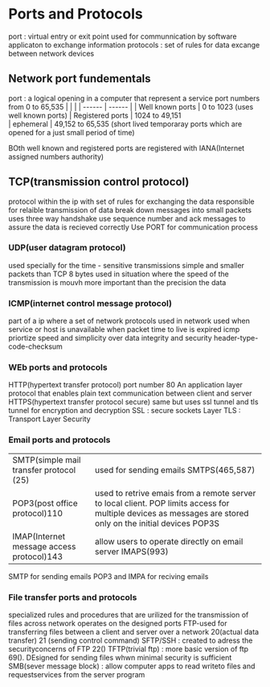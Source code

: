 # Ports and Protocols
 port : virtual entry or exit point used for communnication by software applicaton to exchange information
 protocols : set of rules for data excange between network devices
 ## Network port fundementals
 port : a logical opening in a computer that represent a service
 port numbers from 0 to 65,535
|  |  |
| ------ | ------ |
| Well known ports | 0 to 1023 (uses well known ports)
| Registered ports | 1024 to 49,151   
| ephemeral | 49,152 to 65,535 (short lived temporaray ports which are opened for a just small period of time)

BOth well known and registered ports are registered with IANA(Internet assigned numbers authority)
     
## TCP(transmission control protocol)
protocol within the ip with set of rules for exchanging the data
responsible for relaible transmission of data break down  messages into small packets
uses three way handshake
use sequence number and ack messages to assure the data is recieved correctly
Use PORT for communication process 
### UDP(user datagram protocol)
used specially for the time - sensitive transmissions
simple and smaller packets than TCP 8 bytes
used in situation where the speed of the transmission is mouvh more important than the precision the data
### ICMP(internet control message protocol)
part  of a ip where a set of network protocols used in network
used when service or host is unavailable
when packet time to live is expired
icmp priortize speed and simplicity over data integrity and security
header-type-code-checksum
### WEb ports and protocols
HTTP(hypertext transfer protocol)
port number 80
An application layer protocol that enables plain text communication between client and server
HTTPS(hypertext transfer protocol secure)
same but uses ssl tunnel and tls tunnel for encryption and decryption
SSL : secure sockets Layer
TLS : Transport Layer Security
### Email ports and protocols
| |   |
| ----- | ------ |
|SMTP(simple mail transfer protocol (25)| used for sending emails SMTPS(465,587) 
|POP3(post office protocol)110 | used to retrive emais from a remote server to local client. POP limits access for multiple devices as messages are stored only on the initial devices POP3S 
|IMAP(Internet message access protocol)143| allow users to operate directly on email server IMAPS(993)
SMTP for sending emails
POP3 and IMPA for reciving emails
 ### File transfer ports and protocols
 specialized rules and procedures that are urilized for the transmission of files across network operates on the designed ports
 FTP-used for transferring files between a client and server over a network 
 20(actual data transfer) 21 (sending control command)
 SFTP/SSH : created to adress the securityconcerns of FTP 22()
  TFTP(trivial ftp) : more basic version of ftp 69(). DEsigned for sending files whwn minimal security is sufficient
  SMB(sever message block) : allow computer apps to read writeto files and requestservices from the server program
  
  
  
  
  
  
  
  
  
  
  
  
  
  
